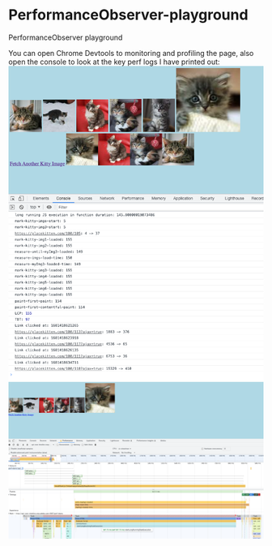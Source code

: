 # PerformanceObserver-playground
PerformanceObserver playground

You can open Chrome Devtools to monitoring and profiling the page, also open the console to look at the key perf logs I have printed out:
![Chrome DevTools Console logs](chromeDevTools_console.png)
![Chrome DevTools Performance Profiling](chromeDevTools_profiling.png)